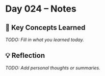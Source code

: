 # Day 024 – Notes

## 🔑 Key Concepts Learned

_TODO: Fill in what you learned today._

## 💡 Reflection

_TODO: Add personal thoughts or summaries._
